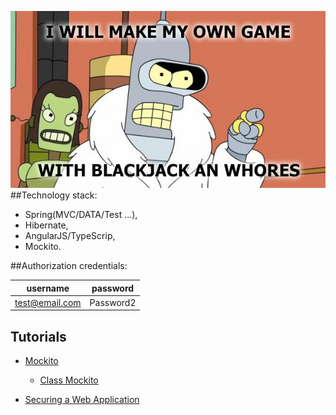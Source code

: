 [logo]: https://raw.githubusercontent.com/ShostakRV/Black_Jack_game/master/docs/PIC.jpg "Slogan"
![alt text][logo]
##Technology stack:
* Spring(MVC/DATA/Test ...),
* Hibernate,
* AngularJS/TypeScrip,
* Mockito.

##Authorization credentials:

| username | password|
| --- | --- |
| test@email.com | Password2|


## Tutorials
* [Mockito](http://mockito.org/)
    * [Class Mockito](https://mockito.googlecode.com/hg-history/1.5/javadoc/org/mockito/Mockito.html)

* [Securing a Web Application](https://spring.io/guides/gs/securing-web/)